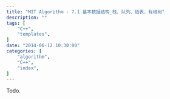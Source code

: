 ```yaml
---
title: "MIT Algorithm - 7.1.基本数据结构_栈、队列、链表、有根树"
description: ""
tags: [
    "C++",
    "templates",
]
date: "2014-06-12 10:30:00"
categories: [
    "algorithm",
    "C++",
    "index",
]
---
```


Todo.
